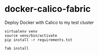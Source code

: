 # docker-calico-fabric
Deploy Docker with Calico to my test cluster

```
virtualenv venv
source venv/bin/activate
pip install -r requirements.txt

fab install
```

